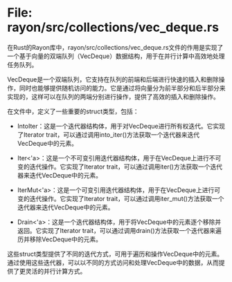 # File: rayon/src/collections/vec_deque.rs

在Rust的Rayon库中，rayon/src/collections/vec_deque.rs文件的作用是实现了一个基于向量的双端队列（VecDeque）数据结构，用于在并行计算中高效地处理任务队列。

VecDeque是一个双端队列，它支持在队列的前端和后端进行快速的插入和删除操作，同时也能够提供随机访问的能力。它是通过将向量分为前半部分和后半部分来实现的，这样可以在队列的两端分别进行操作，提供了高效的插入和删除操作。

在文件中，定义了一些重要的struct类型，包括：

- IntoIter<T>：这是一个迭代器结构体，用于对VecDeque进行所有权迭代。它实现了Iterator trait，可以通过调用into_iter()方法获取一个迭代器来迭代VecDeque中的元素。

- Iter<'a>：这是一个不可变引用迭代器结构体，用于在VecDeque上进行不可变的迭代操作。它实现了Iterator trait，可以通过调用iter()方法获取一个迭代器来迭代VecDeque中的元素。

- IterMut<'a>：这是一个可变引用迭代器结构体，用于在VecDeque上进行可变的迭代操作。它实现了Iterator trait，可以通过调用iter_mut()方法获取一个迭代器来迭代VecDeque中的元素。

- Drain<'a>：这是一个迭代器结构体，用于将VecDeque中的元素逐个移除并返回。它实现了Iterator trait，可以通过调用drain()方法获取一个迭代器来遍历并移除VecDeque中的元素。

这些struct类型提供了不同的迭代方式，可用于遍历和操作VecDeque中的元素。通过使用这些迭代器，可以以不同的方式访问和处理VecDeque中的数据，从而提供了更灵活的并行计算方式。

